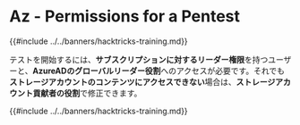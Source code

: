 # Az - Permissions for a Pentest

{{#include ../../banners/hacktricks-training.md}}

テストを開始するには、**サブスクリプションに対するリーダー権限**を持つユーザーと、**AzureADのグローバルリーダー役割**へのアクセスが必要です。それでも**ストレージアカウントのコンテンツにアクセスできない**場合は、**ストレージアカウント貢献者の役割**で修正できます。

{{#include ../../banners/hacktricks-training.md}}
